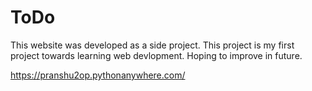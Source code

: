 # ToDo
This website was developed as a side project. This project is my first project towards learning web devlopment. Hoping to improve in future. 

https://pranshu2op.pythonanywhere.com/
